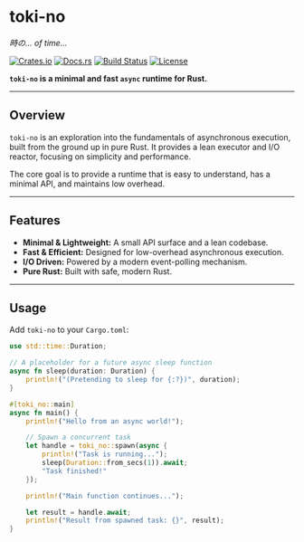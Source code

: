 # toki-no

*時の... of time...*

[![Crates.io](https://img.shields.io/crates/v/toki-no.svg?style=flat-square)](https://crates.io/crates/toki-no)
[![Docs.rs](https://img.shields.io/docsrs/toki-no?style=flat-square)](https://docs.rs/toki-no)
[![Build Status](https://img.shields.io/github/actions/workflow/status/johvnik/toki-no/rust.yml?branch=main&style=flat-square)](https://github.com/johvnik/toki-no/actions)
[![License](https://img.shields.io/crates/l/toki-no.svg?style=flat-square)](https://github.com/johvnik/toki-no/blob/main/LICENSE)

**`toki-no` is a minimal and fast `async` runtime for Rust.**

---

## Overview

`toki-no` is an exploration into the fundamentals of asynchronous execution, built from the ground up in pure Rust. It provides a lean executor and I/O reactor, focusing on simplicity and performance.

The core goal is to provide a runtime that is easy to understand, has a minimal API, and maintains low overhead.

---

## Features

* **Minimal & Lightweight:** A small API surface and a lean codebase.
* **Fast & Efficient:** Designed for low-overhead asynchronous execution.
* **I/O Driven:** Powered by a modern event-polling mechanism.
* **Pure Rust:** Built with safe, modern Rust.

---

## Usage

Add `toki-no` to your `Cargo.toml`:

```rust
use std::time::Duration;

// A placeholder for a future async sleep function
async fn sleep(duration: Duration) {
    println!("(Pretending to sleep for {:?})", duration);
}

#[toki_no::main]
async fn main() {
    println!("Hello from an async world!");

    // Spawn a concurrent task
    let handle = toki_no::spawn(async {
        println!("Task is running...");
        sleep(Duration::from_secs(1)).await;
        "Task finished!"
    });

    println!("Main function continues...");

    let result = handle.await;
    println!("Result from spawned task: {}", result);
}
```
